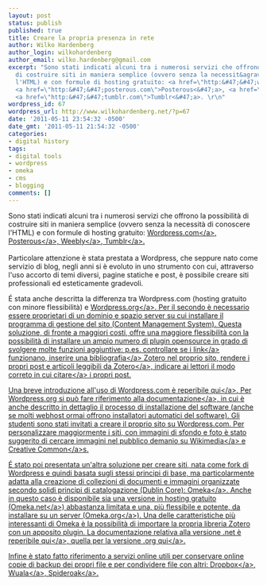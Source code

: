 ```yaml
---
layout: post
status: publish
published: true
title: Creare la propria presenza in rete
author: Wilko Hardenberg
author_login: wilkohardenberg
author_email: wilko.hardenberg@gmail.com
excerpt: "Sono stati indicati alcuni tra i numerosi servizi che offrono la possibilit&agrave;
  di costruire siti in maniera semplice (ovvero senza la necessit&agrave; di conoscere
  l'HTML) e con formule di hosting gratuito: <a href=\"http:&#47;&#47;wordpress.org\">Wordpress.com<&#47;a>,
  <a href=\"http:&#47;&#47;posterous.com\">Posterous<&#47;a>, <a href=\"http:&#47;&#47;weebly.com\">Weebly<&#47;a>,
  <a href=\"http:&#47;&#47;tumblr.com\">Tumblr<&#47;a>. \r\n"
wordpress_id: 67
wordpress_url: http://www.wilkohardenberg.net/?p=67
date: '2011-05-11 23:54:32 -0500'
date_gmt: '2011-05-11 21:54:32 -0500'
categories:
- digital history
tags:
- digital tools
- wordpress
- omeka
- cms
- blogging
comments: []
---
```

<p>Sono stati indicati alcuni tra i numerosi servizi che offrono la possibilit&agrave; di costruire siti in maniera semplice (ovvero senza la necessit&agrave; di conoscere l'HTML) e con formule di hosting gratuito: <a href="http:&#47;&#47;wordpress.org">Wordpress.com<&#47;a>, <a href="http:&#47;&#47;posterous.com">Posterous<&#47;a>, <a href="http:&#47;&#47;weebly.com">Weebly<&#47;a>, <a href="http:&#47;&#47;tumblr.com">Tumblr<&#47;a>.<br />
<a id="more"></a><a id="more-67"></a><br />
Particolare attenzione &egrave; stata prestata a Wordpress, che seppure nato come servizio di blog, negli anni si &egrave; evoluto in uno strumento con cui, attraverso l'uso accorto di temi diversi, pagine statiche e post, &egrave; possibile creare siti professionali ed esteticamente gradevoli.</p>
<p>&Eacute; stata anche descritta la differenza tra Wordpress.com (hosting gratuito con minore flessibilit&agrave;) e <a href="http:&#47;&#47;wordpress.org">Wordpress.org<&#47;a>. Per il secondo &egrave; necessario essere proprietari di un dominio e spazio server su cui installare il programma di gestione del sito (Content Management System). Questa soluzione, di fronte a maggiori costi, offre una maggiore flessibilit&agrave; con la possibilit&agrave; di installare un ampio numero di plugin opensource in grado di svolgere molte funzioni aggiuntive: p.es. controllare se i <a href="http:&#47;&#47;wordpress.org&#47;extend&#47;plugins&#47;broken-link-checker&#47;">link<&#47;a> funzionano, inserire una <a href="http:&#47;&#47;wordpress.org&#47;extend&#47;plugins&#47;zotpress&#47;">bibliografia<&#47;a> Zotero nel proprio sito, rendere i propri post e articoli <a href="http:&#47;&#47;wordpress.org&#47;extend&#47;plugins&#47;scholarpress-coins&#47;">leggibili da Zotero<&#47;a>, indicare ai lettori il modo correto in cui <a href="http:&#47;&#47;wordpress.org&#47;extend&#47;plugins&#47;cite-this&#47;">citare<&#47;a> i propri post.</p>
<p>Una breve introduzione all'uso di Wordpress.com &egrave; reperibile <a href="http:&#47;&#47;learn.wordpress.com&#47;">qui<&#47;a>. Per Wordpress.org si pu&ograve; fare riferimento alla <a href="http:&#47;&#47;codex.wordpress.org&#47;Main_Page">documentazione<&#47;a>, in cui &egrave; anche descritto in dettaglio il processo di installazione del software (anche se molti webhost ormai offrono installatori automatici del software). Gli studenti sono stati invitati a creare il proprio sito su Wordpress.com. Per personalizzare maggiormente i siti, con immagini di sfondo e foto &egrave; stato suggerito di cercare immagini nel pubblico demanio su <a href="http:&#47;&#47;commons.wikimedia.org&#47;wiki&#47;Main_Page">Wikimedia<&#47;a> e <a href="http:&#47;&#47;creativecommons.org">Creative Common<&#47;a>s.</p>
<p>&Eacute; stato poi presentata un'altra soluzione per creare siti, nata come fork di Wordpress e quindi basata sugli stessi principi di base, ma particolarmente adatta alla creazione di collezioni di documenti e immagini organizzate secondo solidi principi di catalogazione (Dublin Core): <a href="http:&#47;&#47;omeka.net">Omeka<&#47;a>. Anche in questo caso &egrave; disponibile sia una versione in hosting gratuito (<a href="http:&#47;&#47;omeka.net">Omeka.net<&#47;a>) abbastanza limitata e una, pi&ugrave; flessibile e potente, da installare su un server (<a href="http:&#47;&#47;omeka.org">Omeka.org<&#47;a>). Una delle caratteristiche pi&ugrave; interessanti di Omeka &egrave; la possibilit&agrave; di importare la propria libreria Zotero con un apposito plugin. La documentazione relativa alla versione .net &egrave; reperibile <a href="http:&#47;&#47;info.omeka.net&#47;">qui<&#47;a>, quella per la versione .org <a href="http:&#47;&#47;omeka.org&#47;codex&#47;Documentation">qui<&#47;a>.</p>
<p>Infine &egrave; stato fatto riferimento a servizi online utili per conservare online copie di backup dei propri file e per condividere file con altri: <a href="http:&#47;&#47;dropbox.com">Dropbox<&#47;a>, <a href="http:&#47;&#47;wuala.com">Wuala<&#47;a>, <a href="http:&#47;&#47;spideroak.com">Spideroak<&#47;a>.</p>
